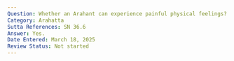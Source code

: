 ```yaml
---
Question: Whether an Arahant can experience painful physical feelings?
Category: Arahatta
Sutta References: SN 36.6
Answer: Yes.
Date Entered: March 18, 2025
Review Status: Not started
---
```

